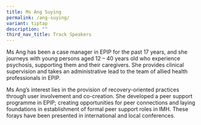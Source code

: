 ```yaml
---
title: Ms Ang Suying
permalink: /ang-suying/
variant: tiptap
description: ""
third_nav_title: Track Speakers
---
```

<p></p>
<p>Ms Ang has been a case manager in EPIP for the past 17 years, and she
journeys with young persons aged 12 – 40 years old who experience psychosis,
supporting them and their caregivers. She provides clinical supervision
and takes an administrative lead to the team of allied health professionals
in EPIP.</p>
<p>Ms Ang’s interest lies in the provision of recovery-oriented practices
through user involvement and co-creation. She developed a peer support
programme in EPIP; creating opportunities for peer connections and laying
foundations in establishment of formal peer support roles in IMH. These
forays have been presented in international and local conferences.</p>
<p></p>